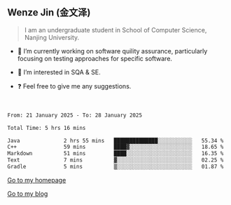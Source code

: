 ## Wenze Jin (金文泽)

> I am an undergraduate student in School of Computer Science, Nanjing University.

- 🔭 I’m currently working on software quility assurance, particularly focusing on testing approaches for specific software.
  
- 🌱 I’m interested in SQA & SE.
  
- ❓ Feel free to give me any suggestions.  

<br>  

<!--START_SECTION:waka-->

```txt
From: 21 January 2025 - To: 28 January 2025

Total Time: 5 hrs 16 mins

Java              2 hrs 55 mins   ██████████████░░░░░░░░░░░   55.34 %
C++               59 mins         ████▓░░░░░░░░░░░░░░░░░░░░   18.65 %
Markdown          51 mins         ████░░░░░░░░░░░░░░░░░░░░░   16.35 %
Text              7 mins          ▓░░░░░░░░░░░░░░░░░░░░░░░░   02.25 %
Gradle            5 mins          ▒░░░░░░░░░░░░░░░░░░░░░░░░   01.87 %
```

<!--END_SECTION:waka-->

[Go to my homepage](https://wenzejin.github.io)

[Go to my blog](https://wenzejin.notion.site/Wenze-Jin-s-Blog-1635e9fa7b6d80b3adcedfacc74aa717?pvs=4)

